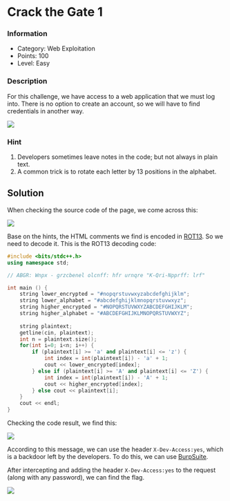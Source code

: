 # Crack the Gate 1
### Information
* Category: Web Exploitation
* Points: 100
* Level: Easy

### Description
For this challenge, we have access to a web application that we must log into. There is no option to create an account, so we will have to find credentials in another way.

![](https://media.discordapp.net/attachments/961544480366931969/1432290314797711400/image.png?ex=690083cd&is=68ff324d&hm=a635dfdc01cbaf0c9befba32972efd91ce3dc02c147b65c129d40ff3954ca42b&=&format=webp&quality=lossless&width=624&height=434&)

### Hint
1. Developers sometimes leave notes in the code; but not always in plain text.
2. A common trick is to rotate each letter by 13 positions in the alphabet.

## Solution
When checking the source code of the page, we come across this:

![](https://media.discordapp.net/attachments/961544480366931969/1432291465928642610/image.png?ex=690084e0&is=68ff3360&hm=2cd9a815382d119b64602c6b3cacff95a3593d5384fd9e73718e14e2dd890c76&=&format=webp&quality=lossless&width=751&height=415)

Base on the hints, the HTML comments we find is encoded in [ROT13](https://en.wikipedia.org/wiki/ROT13). So we need to decode it. This is the ROT13 decoding code:
```c++
#include <bits/stdc++.h>
using namespace std;

// ABGR: Wnpx - grzcbenel olcnff: hfr urnqre "K-Qri-Npprff: lrf"

int main () {
    string lower_encrypted = "#nopqrstuvwxyzabcdefghijklm";
    string lower_alphabet = "#abcdefghijklmnopqrstuvwxyz";
    string higher_encrypted = "#NOPQRSTUVWXYZABCDEFGHIJKLM";
    string higher_alphabet = "#ABCDEFGHIJKLMNOPQRSTUVWXYZ";
    
    string plaintext;
    getline(cin, plaintext);
    int n = plaintext.size();
    for(int i=0; i<n; i++) {
    	if (plaintext[i] >= 'a' and plaintext[i] <= 'z') {
    	    int index = int(plaintext[i]) - 'a' + 1;
    	    cout << lower_encrypted[index];
    	} else if (plaintext[i] >= 'A' and plaintext[i] <= 'Z') {
    	    int index = int(plaintext[i]) - 'A' + 1;
    	    cout << higher_encrypted[index];
    	} else cout << plaintext[i];
    }
    cout << endl;
}
```
Checking the code result, we find this: 

![](https://media.discordapp.net/attachments/961544480366931969/1432295988344787004/image.png?ex=69008916&is=68ff3796&hm=a3961be6bd8c913887de90e6bdf2cf04613a8a06046e98cdfabfe263458a7f8f&=&format=webp&quality=lossless&width=650&height=126)

According to this message, we can use the header `X-Dev-Access:yes`, which is a backdoor left by the developers. To do this, we can use [BurpSuite](https://portswigger.net/burp).

After intercepting and adding the header `X-Dev-Access:yes` to the request (along with any password), we can find the flag.

![](https://media.discordapp.net/attachments/961544480366931969/1432297979443675156/image.png?ex=69008af1&is=68ff3971&hm=1d861470ec8f58cef2956c90b8e4452335e19577833b59e032bc50a12eba46e8&=&format=webp&quality=lossless&width=1291&height=451)
